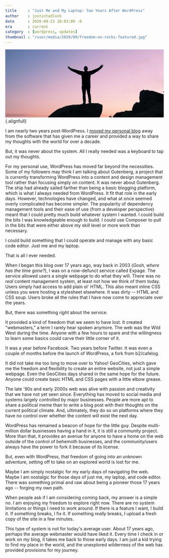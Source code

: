 ```yaml
---
title     : "Just Me and My Laptop: Two Years After WordPress"
author    : justintadlock
date      : 2020-09-23 10:03:00 -6
era       : current
category  : [wordpress, updates]
thumbnail : "/user/media/2020/09/freedom-on-rocks-featured.jpg"
---
```


![Silhouetted man standing on rocks and looking toward the horizon at dawn.](/user/media/2020/09/freedom-on-rocks.jpg){.alignfull}

I am nearly two years post-WordPress.  I [moved my personal blog](/archives/2018/10/16/switching-from-wordpress-to-a-custom-cms) away from the software that has given me a career and provided a way to share my thoughts with the world for over a decade.

But, it was never about the system.  All I really needed was a keyboard to tap out my thoughts.

For my personal use, WordPress has moved far beyond the necessities.  Some of my followers may think I am talking about Gutenberg, a project that is currently transforming WordPress into a content and design management tool rather than focusing simply on content.  It was never about Gutenberg.  The ship had already sailed farther than being a basic blogging platform, which is what I always needed from WordPress.  It fit that role in the early days.  However, technologies have changed, and what at once seemed overly complicated has become simpler.  The popularity of dependency management tools and their ease of use (from a developer perspective) meant that I could pretty much build whatever system I wanted.  I could build the bits I was knowledgeable enough to build.  I could use Composer to pull in the bits that were either above my skill level or more work than necessary.

I could build something that I could operate and manage with any basic code editor.  Just me and my laptop.

That is all I ever needed.

When I began this blog over 17 years ago, way back in 2003 (_Gosh, where has the time gone?_), I was on a now-defunct service called Expage.  The service allowed users a single webpage to do what they will.  There was no _real_ content management system, at least not how we think of them today.  Users simply had access to add plain ol' HTML.  This also meant inline CSS unless you were hosting a stylesheet elsewhere.  It was dirty -- HTML and CSS soup.  Users broke all the rules that I have now come to appreciate over the years.

But, there was something _right_ about the service.

It provided a kind of freedom that we seem to have lost.  It created "webmasters," a term I rarely hear spoken anymore.  The web was the Wild West during the time.  Anyone with a few hours to spare and the willingness to learn some basics could carve their little corner of it.

It was a year before Facebook.  Two years before Twitter.  It was even a couple of months before the launch of WordPress, a fork from b2/cafelog.

It did not take me too long to move over to Yahoo! GeoCities, which gave me the freedom and flexibility to create an entire website, not just a simple webpage.  Even the GeoCities days shared in the same hope for the future.  Anyone could create basic HTML and CSS pages with a little elbow grease.

The late '90s and early 2000s web was alive with passion and creativity that we have not yet seen since.  Everything has moved to social media and systems largely controlled by major businesses.  People are more apt to share a political meme than to write a blog post with their thoughts on the current political climate.  And, ultimately, they do so on platforms where they have no control over whether the content will exist the next day.

WordPress has remained a beacon of hope for the little guy.  Despite multi-million dollar businesses having a hand in it, it is still a community project.  More than that, it provides an avenue for anyone to have a home on the web outside of the control of behemoth businesses, and the community/users always have the power to fork it because of its license.

But, even with WordPress, that freedom of going into an unknown adventure, setting off to take on an explored world is lost for me.

Maybe I am simply nostalgic for my early days of navigating the web.  Maybe I am nostalgic for those days of just me, my laptop, and code editor.  There was something primal and raw about being a pioneer those 17 years ago -- forging my own path.

When people ask if I am considering coming back, my answer is a simple no.  I am enjoying my freedom to explore right now.  There are no system limitations or things I need to work around.  If there is a feature I want, I build it.  If something breaks, I fix it.  If something _really_ breaks, I upload a fresh copy of the site in a few minutes.

This type of system is not for today's average user.  About 17 years ago, perhaps the average webmaster would have liked it.  Every time I check in or work on my blog, it takes me back to those early days.  I am just a kid trying to find my place in the world, and the unexplored wilderness of the web has provided provisions for my journey.
